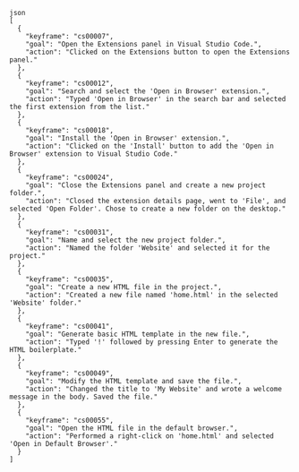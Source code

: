 <p><code>json
[
  {
    "keyframe": "cs00007",
    "goal": "Open the Extensions panel in Visual Studio Code.",
    "action": "Clicked on the Extensions button to open the Extensions panel."
  },
  {
    "keyframe": "cs00012",
    "goal": "Search and select the 'Open in Browser' extension.",
    "action": "Typed 'Open in Browser' in the search bar and selected the first extension from the list."
  },
  {
    "keyframe": "cs00018",
    "goal": "Install the 'Open in Browser' extension.",
    "action": "Clicked on the 'Install' button to add the 'Open in Browser' extension to Visual Studio Code."
  },
  {
    "keyframe": "cs00024",
    "goal": "Close the Extensions panel and create a new project folder.",
    "action": "Closed the extension details page, went to 'File', and selected 'Open Folder'. Chose to create a new folder on the desktop."
  },
  {
    "keyframe": "cs00031",
    "goal": "Name and select the new project folder.",
    "action": "Named the folder 'Website' and selected it for the project."
  },
  {
    "keyframe": "cs00035",
    "goal": "Create a new HTML file in the project.",
    "action": "Created a new file named 'home.html' in the selected 'Website' folder."
  },
  {
    "keyframe": "cs00041",
    "goal": "Generate basic HTML template in the new file.",
    "action": "Typed '!' followed by pressing Enter to generate the HTML boilerplate."
  },
  {
    "keyframe": "cs00049",
    "goal": "Modify the HTML template and save the file.",
    "action": "Changed the title to 'My Website' and wrote a welcome message in the body. Saved the file."
  },
  {
    "keyframe": "cs00055",
    "goal": "Open the HTML file in the default browser.",
    "action": "Performed a right-click on 'home.html' and selected 'Open in Default Browser'."
  }
]</code></p>
